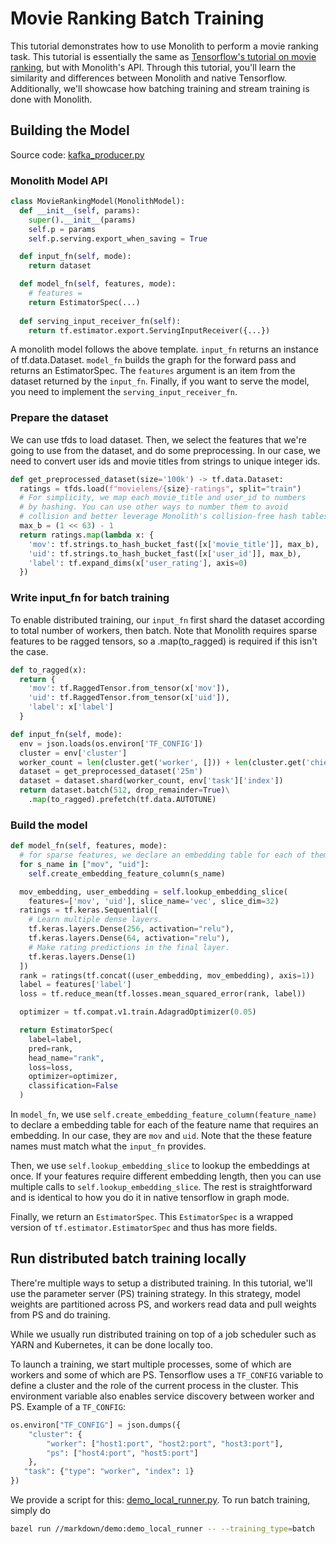 # Movie Ranking Batch Training

This tutorial demonstrates how to use Monolith to perform a movie ranking task. This tutorial is essentially the same as [Tensorflow's tutorial on movie ranking](https://www.tensorflow.org/recommenders/examples/basic_ranking), but with Monolith's API. Through this tutorial, you'll learn the similarity and differences between Monolith and native Tensorflow. Additionally, we'll showcase how batching training and stream training is done with Monolith.

## Building the Model

Source code: [kafka_producer.py](./kafka_producer.py)

### Monolith Model API

```python
class MovieRankingModel(MonolithModel):
  def __init__(self, params):
    super().__init__(params)
    self.p = params
    self.p.serving.export_when_saving = True

  def input_fn(self, mode):
    return dataset

  def model_fn(self, features, mode):
    # features = 
    return EstimatorSpec(...)
    
  def serving_input_receiver_fn(self):
    return tf.estimator.export.ServingInputReceiver({...})
```

A monolith model follows the above template. `input_fn` returns an instance of tf.data.Dataset. `model_fn` builds the graph for the forward pass and returns an EstimatorSpec. The `features` argument is an item from the dataset returned by the `input_fn`. Finally, if you want to serve the model, you need to implement the `serving_input_receiver_fn`.

### Prepare the dataset

We can use tfds to load dataset. Then, we select the features that we're going to use from the dataset, and do some preprocessing. In our case, we need to convert user ids and movie titles from strings to unique integer ids. 

```python
def get_preprocessed_dataset(size='100k') -> tf.data.Dataset:
  ratings = tfds.load(f"movielens/{size}-ratings", split="train")
  # For simplicity, we map each movie_title and user_id to numbers
  # by hashing. You can use other ways to number them to avoid 
  # collision and better leverage Monolith's collision-free hash tables.  
  max_b = (1 << 63) - 1
  return ratings.map(lambda x: {
    'mov': tf.strings.to_hash_bucket_fast([x['movie_title']], max_b),
    'uid': tf.strings.to_hash_bucket_fast([x['user_id']], max_b),
    'label': tf.expand_dims(x['user_rating'], axis=0)
  })
```

### Write input_fn for batch training

To enable distributed training, our `input_fn` first shard the dataset according to total number of workers, then batch. Note that Monolith requires sparse features to be ragged tensors, so a .map(to_ragged) is required if this isn't the case. 

```python
def to_ragged(x):
  return {
    'mov': tf.RaggedTensor.from_tensor(x['mov']),
    'uid': tf.RaggedTensor.from_tensor(x['uid']),
    'label': x['label']
  }

def input_fn(self, mode):
  env = json.loads(os.environ['TF_CONFIG'])
  cluster = env['cluster']
  worker_count = len(cluster.get('worker', [])) + len(cluster.get('chief', []))
  dataset = get_preprocessed_dataset('25m')
  dataset = dataset.shard(worker_count, env['task']['index'])
  return dataset.batch(512, drop_remainder=True)\
    .map(to_ragged).prefetch(tf.data.AUTOTUNE)
```

### Build the model 

```python
def model_fn(self, features, mode):
  # for sparse features, we declare an embedding table for each of them
  for s_name in ["mov", "uid"]:
    self.create_embedding_feature_column(s_name)

  mov_embedding, user_embedding = self.lookup_embedding_slice(
    features=['mov', 'uid'], slice_name='vec', slice_dim=32)
  ratings = tf.keras.Sequential([
    # Learn multiple dense layers.
    tf.keras.layers.Dense(256, activation="relu"),
    tf.keras.layers.Dense(64, activation="relu"),
    # Make rating predictions in the final layer.
    tf.keras.layers.Dense(1)
  ])
  rank = ratings(tf.concat((user_embedding, mov_embedding), axis=1))
  label = features['label']
  loss = tf.reduce_mean(tf.losses.mean_squared_error(rank, label))

  optimizer = tf.compat.v1.train.AdagradOptimizer(0.05)

  return EstimatorSpec(
    label=label,
    pred=rank,
    head_name="rank",
    loss=loss, 
    optimizer=optimizer,
    classification=False
  )
```

In `model_fn`, we use `self.create_embedding_feature_column(feature_name)` to declare a embedding table for each of the feature name that requires an embedding. In our case, they are `mov` and `uid`. Note that the these feature names must match what the `input_fn` provides. 

Then, we use `self.lookup_embedding_slice` to lookup the embeddings at once. If your features require different embedding length, then you can use multiple calls to `self.lookup_embedding_slice`. The rest is straightforward and is identical to how you do it in native tensorflow in graph mode. 

Finally, we return an `EstimatorSpec`. This `EstimatorSpec` is a wrapped version of `tf.estimator.EstimatorSpec` and thus has more fields. 

## Run distributed batch training locally

There're multiple ways to setup a distributed training. In this tutorial, we'll use the parameter server (PS) training strategy. In this strategy, model weights are partitioned across PS, and workers read data and pull weights from PS and do training. 

While we usually run distributed training on top of a job scheduler such as YARN and Kubernetes, it can be done locally too.

To launch a training, we start multiple processes, some of which are workers and some of which are PS. Tensorflow uses a `TF_CONFIG` variable to define a cluster and the role of the current process in the cluster. This environment variable also enables service discovery between worker and PS. Example of a `TF_CONFIG`:

```python
os.environ["TF_CONFIG"] = json.dumps({
    "cluster": {
        "worker": ["host1:port", "host2:port", "host3:port"],
        "ps": ["host4:port", "host5:port"]
    },
   "task": {"type": "worker", "index": 1}
})
```

We provide a script for this: [demo_local_runner.py](./demo_local_runner.py). To run batch training, simply do

```bash
bazel run //markdown/demo:demo_local_runner -- --training_type=batch
```

